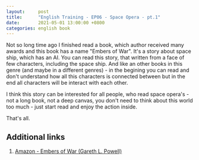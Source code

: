 ```yaml
---
layout:     post
title:      "English Training - EP06 - Space Opera - pt.1"
date:       2021-05-01 13:00:00 +0800
categories: english book
---
```


Not so long time ago I finished read a book, which author received many awards and this book has a name "Embers of War".
It's a story about space ship, which has an AI. You can read this story, that written from a face of few characters, including the space ship. And like an other books in this genre (and maybe in a different genres) - in the begining you can read and don't understand how all this characters is connected between but in the end all characters will be interact with each other.

I think this story can be interested for all people, who read space opera's - not a long book, not a deep canvas, you don't need to think about this world too much - just start read and enjoy the action inside.

That's all.

## Additional links

1. [Amazon - Embers of War (Gareth L. Powell)](https://www.amazon.com/Embers-War-Gareth-L-Powell/dp/1785655183)
